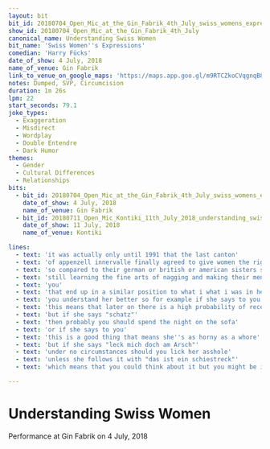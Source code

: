 ```yaml
---
layout: bit
bit_id: 20180704_Open_Mic_at_the_Gin_Fabrik_4th_July_swiss_womens_expressions
show_id: 20180704_Open_Mic_at_the_Gin_Fabrik_4th_July
canonical_name: Understanding Swiss Women
bit_name: 'Swiss Women''s Expressions'
comedian: 'Harry Fücks'
date_of_show: 4 July, 2018
name_of_venue: Gin Fabrik
link_to_venue_on_google_maps: 'https://maps.app.goo.gl/m9RTCZkoCVqgnqB88'
notes: Dumped, SVP, Circumcision
duration: 1m 26s
lpm: 22
start_seconds: 79.1
joke_types:
  - Exaggeration
  - Misdirect
  - Wordplay
  - Double Entendre
  - Dark Humor
themes:
  - Gender
  - Cultural Differences
  - Relationships
bits:
  - bit_id: 20180704_Open_Mic_at_the_Gin_Fabrik_4th_July_swiss_womens_expressions
    date_of_show: 4 July, 2018
    name_of_venue: Gin Fabrik
  - bit_id: 20180711_Open_Mic_Kontiki_11th_July_2018_understanding_swiss_women
    date_of_show: 11 July, 2018
    name_of_venue: Kontiki

lines:
  - text: 'it was actually only until 1991 that the last canton'
  - text: 'of appenzell innervalle finally agreed to give women the right to have orgasms'
  - text: 'so compared to their german or british or american sisters swiss women are still catching up they''re'
  - text: 'still learning the fine arts of nagging and making their men feel miserable but if uh for any of'
  - text: 'you'
  - text: 'that end up in a similar position to what i what i was in here are a few key phrases that may help'
  - text: 'you understand her better so for example if she says to you "oh schätzli" this is a good thing'
  - text: 'this means that later on there is a high probability of receiving sexual favors'
  - text: 'but if she says "schatz"'
  - text: 'then probably you should spend the night on the sofa'
  - text: 'or if she says to you'
  - text: 'this is a good thing that means she''s as horny as a whore'
  - text: 'but if she says "leck mich doch am Arsch"'
  - text: 'under no circumstances should you lick her asshole'
  - text: 'unless she follows it with "das ist ein schiestreck"'
  - text: 'which means that you could think about it but you might be in for a nasty surprise'

---
```


# Understanding Swiss Women

Performance at Gin Fabrik on 4 July, 2018
